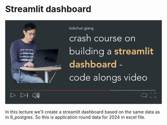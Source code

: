 # Streamlit dashboard 


<a href="https://www.youtube.com/watch?v=060WlhMJ5Ys" target="_blank">
  <img src="https://github.com/kokchun/assets/blob/main/data_platform/streamlit_crash_course.png?raw=true" alt="streamlit dashboard" width="600">
</a>

In this lecture we'll create a streamlit dashboard based on the same data as in 9_postgres. So this is application round data for 2024 in excel file. 